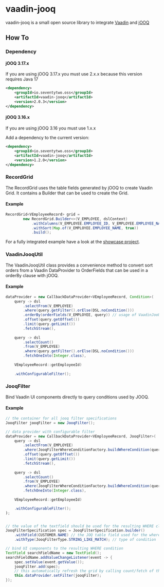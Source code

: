 # vaadin-jooq

vaadin-jooq is a small open source library to integrate [Vaadin](https://www.vaadin.com) and [jOOQ](https://www.jooq.org)

## How To

### Dependency

#### jOOQ 3.17.x

If you are using jOOQ 3.17.x you must use 2.x.x because this version requires Java 17

```xml
<dependency>
    <groupId>io.seventytwo.oss</groupId>
    <artifactId>vaadin-jooq</artifactId>
    <version>2.0.3</version>
</dependency>
```

#### jOOQ 3.16.x

If you are using jOOQ 3.16 you must use 1.x.x

Add a dependency to the current version:

```xml
<dependency>
    <groupId>io.seventytwo.oss</groupId>
    <artifactId>vaadin-jooq</artifactId>
    <version>1.2.0</version>
</dependency>
```

### RecordGrid

The RecordGrid uses the table fields generated by jOOQ to create Vaadin Grid.
It contains a Builder that can be used to create the Grid. 

#### Example
 
```java
RecordGrid<VEmployeeRecord> grid = 
        new RecordGrid.Builder<>(V_EMPLOYEE, dslContext)
            .withColumns(V_EMPLOYEE.EMPLOYEE_ID, V_EMPLOYEE.EMPLOYEE_NAME, V_EMPLOYEE.DEPARTMENT_NAME)
            .withSort(Map.of(V_EMPLOYEE.EMPLOYEE_NAME, true))
            .build();
```

For a fully integrated example have a look at the [showcase project](https://github.com/simasch/vaadin-jooq-employee).

### VaadinJooqUtil

The VaadinJooqUtil class provides a convenience method to convert sort orders from a Vaadin DataProvider to OrderFields that can be used in a orderBy clause with jOOQ.

#### Example

```java
dataProvider = new CallbackDataProvider<VEmployeeRecord, Condition>(
    query -> dsl
        .selectFrom(V_EMPLOYEE)
        .where(query.getFilter().orElse(DSL.noCondition()))
        .orderBy(orderFields(V_EMPLOYEE, query)) // usage of VaadinJooUtil
        .offset(query.getOffset())
        .limit(query.getLimit())
        .fetchStream(),
    
    query -> dsl
        .selectCount()
        .from(V_EMPLOYEE)
        .where(query.getFilter().orElse(DSL.noCondition()))
        .fetchOneInto(Integer.class),
        
    VEmployeeRecord::getEmployeeId)
        
    .withConfigurableFilter();
```

### JooqFilter

Bind Vaadin UI components directly to query conditions used by JOOQ.

#### Example

```java
// the container for all jooq filter specifications
JooqFilter jooqFilter = new JooqFilter();

// data provider with configurable filter
dataProvider = new CallbackDataProvider<VEmployeeRecord, JooqFilter>(
    query -> dsl
        .selectFrom(V_EMPLOYEE)
        .where(JooqFilterWhereConditionFactory.buildWhereCondition(query.getFilter()))
        .offset(query.getOffset())
        .limit(query.getLimit())
        .fetchStream(),
    
    query -> dsl
        .selectCount()
        .from(V_EMPLOYEE)
        .where(JooqFilterWhereConditionFactory.buildWhereCondition(query.getFilter()))
        .fetchOneInto(Integer.class),
    
    VEmployeeRecord::getEmployeeId)

    .withConfigurableFilter();
);


// the value of the textfield should be used for the resulting WHERE clause 
JooqFilterSpecification spec = JooqFilterSpecification.builder()
    .withField(CUSTOMER.NAME) // the JOQ table field used for the where clause
    .withType(JooqFilterType.STRING_LIKE_MATCH); // type of condition

// bind UI components to the resulting WHERE condition
TextField searchFieldName = new TextField();
searchFieldName.addValueChangeListener(event -> {
    spec.setValue(event.getValue());
    jooqFilter.add(spec);
    // this automatically refresh the grid by calling count/fetch of the data provider
    this.dataProvider.setFilter(jooqFilter);
});


```